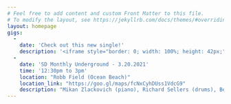 ```yaml
---
# Feel free to add content and custom Front Matter to this file.
# To modify the layout, see https://jekyllrb.com/docs/themes/#overriding-theme-defaults
layout: homepage
gigs:
  -
    date: 'Check out this new single!'
    description: '<iframe style="border: 0; width: 100%; height: 42px;" src="https://bandcamp.com/EmbeddedPlayer/track=1421296175/size=small/bgcol=ffffff/linkcol=0687f5/artwork=none/transparent=true/" seamless><a href="https://benwanicur.bandcamp.com/track/in-the-stillness-of-the-evening">In The Stillness of the Evening by Ben Wanicur</a></iframe>'
  - 
    date: 'SD Monthly Underground - 3.20.2021'
    time: '12:30pm to 3pm'
    location: "Robb Field (Ocean Beach)"
    location_link: "https://goo.gl/maps/fcNxCyhDUss1VdcG9"
    description: "Mikan Zlackovich (piano), Richard Sellers (drums), Ben Wanicur (bass)"
---
```

